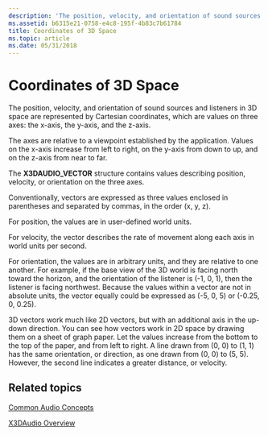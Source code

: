 ```yaml
---
description: 'The position, velocity, and orientation of sound sources and listeners in 3D space are represented by Cartesian coordinates, which are values on three axes: the x-axis, the y-axis, and the z-axis.'
ms.assetid: b6315e21-0758-e4c8-195f-4b83c7b61784
title: Coordinates of 3D Space
ms.topic: article
ms.date: 05/31/2018
---
```


# Coordinates of 3D Space

The position, velocity, and orientation of sound sources and listeners in 3D space are represented by Cartesian coordinates, which are values on three axes: the x-axis, the y-axis, and the z-axis.

The axes are relative to a viewpoint established by the application. Values on the x-axis increase from left to right, on the y-axis from down to up, and on the z-axis from near to far.

The **X3DAUDIO\_VECTOR** structure contains values describing position, velocity, or orientation on the three axes.

Conventionally, vectors are expressed as three values enclosed in parentheses and separated by commas, in the order (x, y, z).

For position, the values are in user-defined world units.

For velocity, the vector describes the rate of movement along each axis in world units per second.

For orientation, the values are in arbitrary units, and they are relative to one another. For example, if the base view of the 3D world is facing north toward the horizon, and the orientation of the listener is (-1, 0, 1), then the listener is facing northwest. Because the values within a vector are not in absolute units, the vector equally could be expressed as (-5, 0, 5) or (-0.25, 0, 0.25).

3D vectors work much like 2D vectors, but with an additional axis in the up-down direction. You can see how vectors work in 2D space by drawing them on a sheet of graph paper. Let the values increase from the bottom to the top of the paper, and from left to right. A line drawn from (0, 0) to (1, 1) has the same orientation, or direction, as one drawn from (0, 0) to (5, 5). However, the second line indicates a greater distance, or velocity.

## Related topics

<dl> <dt>

[Common Audio Concepts](common-audio-concepts.md)
</dt> <dt>

[X3DAudio Overview](x3daudio-overview.md)
</dt> </dl>

 

 



